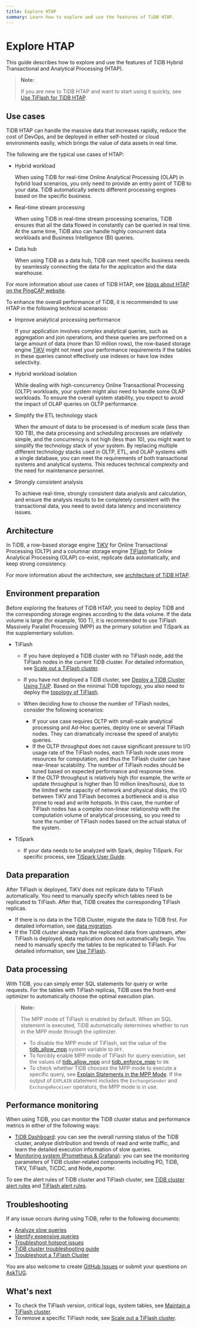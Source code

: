 ```yaml
---
title: Explore HTAP
summary: Learn how to explore and use the features of TiDB HTAP.
---
```


# Explore HTAP

This guide describes how to explore and use the features of TiDB Hybrid Transactional and Analytical Processing (HTAP).

> **Note:**
>
> If you are new to TiDB HTAP and want to start using it quickly, see [Use TiFlash for TiDB HTAP](/quick-start-with-htap.md).

## Use cases

TiDB HTAP can handle the massive data that increases rapidly, reduce the cost of DevOps, and be deployed in either self-hosted or cloud environments easily, which brings the value of data assets in real time.

The following are the typical use cases of HTAP:

- Hybrid workload

    When using TiDB for real-time Online Analytical Processing (OLAP) in hybrid load scenarios, you only need to provide an entry point of TiDB to your data. TiDB automatically selects different processing engines based on the specific business.

- Real-time stream processing

    When using TiDB in real-time stream processing scenarios, TiDB ensures that all the data flowed in constantly can be queried in real time. At the same time, TiDB also can handle highly concurrent data workloads and Business Intelligence (BI) queries.

- Data hub

    When using TiDB as a data hub, TiDB can meet specific business needs by seamlessly connecting the data for the application and the data warehouse.

For more information about use cases of TiDB HTAP, see [blogs about HTAP on the PingCAP website](https://www.pingcap.com/blog/?tag=htap).

To enhance the overall performance of TiDB, it is recommended to use HTAP in the following technical scenarios:

- Improve analytical processing performance

    If your application involves complex analytical queries, such as aggregation and join operations, and these queries are performed on a large amount of data (more than 10 million rows), the row-based storage engine [TiKV](/tikv-overview.md) might not meet your performance requirements if the tables in these queries cannot effectively use indexes or have low index selectivity.

- Hybrid workload isolation

   While dealing with high-concurrency Online Transactional Processing (OLTP) workloads, your system might also need to handle some OLAP workloads. To ensure the overall system stability, you expect to avoid the impact of OLAP queries on OLTP performance.

- Simplify the ETL technology stack

    When the amount of data to be processed is of medium scale (less than 100 TB), the data processing and scheduling processes are relatively simple, and the concurrency is not high (less than 10), you might want to simplify the technology stack of your system. By replacing multiple different technology stacks used in OLTP, ETL, and OLAP systems with a single database, you can meet the requirements of both transactional systems and analytical systems. This reduces technical complexity and the need for maintenance personnel.

- Strongly consistent analysis

    To achieve real-time, strongly consistent data analysis and calculation, and ensure the analysis results to be completely consistent with the transactional data, you need to avoid data latency and inconsistency issues.

## Architecture

In TiDB, a row-based storage engine [TiKV](/tikv-overview.md) for Online Transactional Processing (OLTP) and a columnar storage engine [TiFlash](/tiflash/tiflash-overview.md) for Online Analytical Processing (OLAP) co-exist, replicate data automatically, and keep strong consistency.

For more information about the architecture, see [architecture of TiDB HTAP](/tiflash/tiflash-overview.md#architecture).

## Environment preparation

Before exploring the features of TiDB HTAP, you need to deploy TiDB and the corresponding storage engines according to the data volume. If the data volume is large (for example, 100 T), it is recommended to use TiFlash Massively Parallel Processing (MPP) as the primary solution and TiSpark as the supplementary solution.

- TiFlash

    - If you have deployed a TiDB cluster with no TiFlash node, add the TiFlash nodes in the current TiDB cluster. For detailed information, see [Scale out a TiFlash cluster](/scale-tidb-using-tiup.md#scale-out-a-tiflash-cluster).
    - If you have not deployed a TiDB cluster, see [Deploy a TiDB Cluster Using TiUP](/production-deployment-using-tiup.md). Based on the minimal TiDB topology, you also need to deploy the [topology of TiFlash](/tiflash-deployment-topology.md).
    - When deciding how to choose the number of TiFlash nodes, consider the following scenarios:

        - If your use case requires OLTP with small-scale analytical processing and Ad-Hoc queries, deploy one or several TiFlash nodes. They can dramatically increase the speed of analytic queries.
        - If the OLTP throughput does not cause significant pressure to I/O usage rate of the TiFlash nodes, each TiFlash node uses more resources for computation, and thus the TiFlash cluster can have near-linear scalability. The number of TiFlash nodes should be tuned based on expected performance and response time.
        - If the OLTP throughput is relatively high (for example, the write or update throughput is higher than 10 million lines/hours), due to the limited write capacity of network and physical disks, the I/O between TiKV and TiFlash becomes a bottleneck and is also prone to read and write hotspots. In this case, the number of TiFlash nodes has a complex non-linear relationship with the computation volume of analytical processing, so you need to tune the number of TiFlash nodes based on the actual status of the system.

- TiSpark

    - If your data needs to be analyzed with Spark, deploy TiSpark. For specific process, see [TiSpark User Guide](/tispark-overview.md).

<!--    - Real-time stream processing
  - If you want to build an efficient and easy-to-use real-time data warehouse with TiDB and Flink, you are welcome to participate in Apache Flink x TiDB meetups.-->

## Data preparation

After TiFlash is deployed, TiKV does not replicate data to TiFlash automatically. You need to manually specify which tables need to be replicated to TiFlash. After that, TiDB creates the corresponding TiFlash replicas.

- If there is no data in the TiDB Cluster, migrate the data to TiDB first. For detailed information, see [data migration](/migration-overview.md).
- If the TiDB cluster already has the replicated data from upstream, after TiFlash is deployed, data replication does not automatically begin. You need to manually specify the tables to be replicated to TiFlash. For detailed information, see [Use TiFlash](/tiflash/tiflash-overview.md#use-tiflash).

## Data processing

With TiDB, you can simply enter SQL statements for query or write requests. For the tables with TiFlash replicas, TiDB uses the front-end optimizer to automatically choose the optimal execution plan.

> **Note:**
>
> The MPP mode of TiFlash is enabled by default. When an SQL statement is executed, TiDB automatically determines whether to run in the MPP mode through the optimizer.
>
> - To disable the MPP mode of TiFlash, set the value of the [tidb_allow_mpp](/system-variables.md#tidb_allow_mpp-new-in-v50) system variable to `OFF`.
> - To forcibly enable MPP mode of TiFlash for query execution, set the values of [tidb_allow_mpp](/system-variables.md#tidb_allow_mpp-new-in-v50) and [tidb_enforce_mpp](/system-variables.md#tidb_enforce_mpp-new-in-v51) to `ON`.
> - To check whether TiDB chooses the MPP mode to execute a specific query, see [Explain Statements in the MPP Mode](/explain-mpp.md#explain-statements-in-the-mpp-mode). If the output of `EXPLAIN` statement includes the `ExchangeSender` and `ExchangeReceiver` operators, the MPP mode is in use.

## Performance monitoring

When using TiDB, you can monitor the TiDB cluster status and performance metrics in either of the following ways:

- [TiDB Dashboard](/dashboard/dashboard-intro.md): you can see the overall running status of the TiDB cluster, analyse distribution and trends of read and write traffic, and learn the detailed execution information of slow queries.
- [Monitoring system (Prometheus & Grafana)](/grafana-overview-dashboard.md): you can see the monitoring parameters of TiDB cluster-related components including PD, TiDB, TiKV, TiFlash, TiCDC, and Node_exporter.

To see the alert rules of TiDB cluster and TiFlash cluster, see [TiDB cluster alert rules](/alert-rules.md) and [TiFlash alert rules](/tiflash/tiflash-alert-rules.md).

## Troubleshooting

If any issue occurs during using TiDB, refer to the following documents:

- [Analyze slow queries](/analyze-slow-queries.md)
- [Identify expensive queries](/identify-expensive-queries.md)
- [Troubleshoot hotspot issues](/troubleshoot-hot-spot-issues.md)
- [TiDB cluster troubleshooting guide](/troubleshoot-tidb-cluster.md)
- [Troubleshoot a TiFlash Cluster](/tiflash/troubleshoot-tiflash.md)

You are also welcome to create [GitHub Issues](https://github.com/pingcap/tiflash/issues) or submit your questions on [AskTUG](https://asktug.com/).

## What's next

- To check the TiFlash version, critical logs, system tables, see [Maintain a TiFlash cluster](/tiflash/maintain-tiflash.md).
- To remove a specific TiFlash node, see [Scale out a TiFlash cluster](/scale-tidb-using-tiup.md#scale-out-a-tiflash-cluster).
